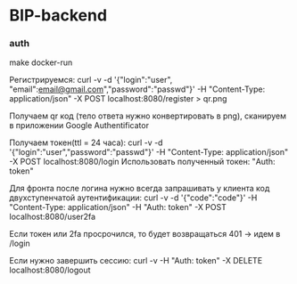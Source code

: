 # BIP-backend

### auth

make docker-run

Регистрируемся: curl -v -d '{"login":"user", "email":email@gmail.com","password":"passwd"}' -H "Content-Type: application/json" -X POST localhost:8080/register > qr.png

Получаем qr код (тело ответа нужно конвертировать в png), сканируем в приложении Google Authentificator

Получаем токен(ttl = 24 часа): curl -v -d '{"login":"user","password":"passwd"}' -H "Content-Type: application/json" -X POST localhost:8080/login
Использовать полученный токен: "Auth: token"

Для фронта после логина нужно всегда запрашивать у клиента код двухступенчатой аутентификации: 
curl -v -d '{"code":"code"}' -H "Content-Type: application/json" -H "Auth: token" -X POST localhost:8080/user2fa

Если токен или 2fa просрочился, то будет возвращаться 401 -> идем в /login

Если нужно завершить сессию: curl -v -H "Auth: token" -X DELETE localhost:8080/logout
